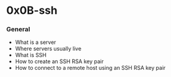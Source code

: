 # 0x0B-ssh

### General
- What is a server
- Where servers usually live
- What is SSH
- How to create an SSH RSA key pair
- How to connect to a remote host using an SSH RSA key pair
